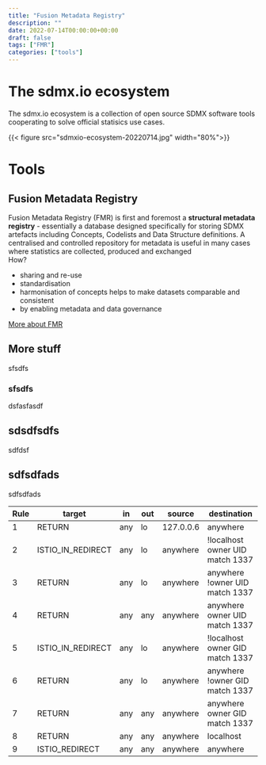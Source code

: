 ```yaml
---
title: "Fusion Metadata Registry"
description: ""
date: 2022-07-14T00:00:00+00:00
draft: false
tags: ["FMR"]
categories: ["tools"]
---
```

# The sdmx.io ecosystem
The sdmx.io ecosystem is a collection of open source SDMX software tools cooperating to solve official statisics use cases.

{{< figure src="sdmxio-ecosystem-20220714.jpg" width="80%">}}

# Tools
## Fusion Metadata Registry

Fusion Metadata Registry (FMR) is first and foremost a **structural metadata registry** - essentially a database designed specifically for storing SDMX artefacts including Concepts, Codelists and Data Structure definitions. A centralised and controlled repository for metadata is useful in many cases where statistics are collected, produced and exchanged\
How?
- sharing and re-use
- standardisation 
- harmonisation of concepts helps to make datasets comparable and consistent
- by enabling metadata and data governance

[More about FMR](../fmr)

## More stuff
sfsdfs
### sfsdfs
dsfasfasdf

## sdsdfsdfs
sdfdsf

## sdfsdfads
sdfsdfads

| **Rule** | **target**        | **in** | **out** | **source** | **destination**                 |
| -------- | ----------------- | ------ | ------- | ---------- | ------------------------------- |
| 1        | RETURN            | any    | lo      | 127.0.0.6  | anywhere                        |
| 2        | ISTIO_IN_REDIRECT | any    | lo      | anywhere   | !localhost owner UID match 1337 |
| 3        | RETURN            | any    | lo      | anywhere   | anywhere !owner UID match 1337  |
| 4        | RETURN            | any    | any     | anywhere   | anywhere owner UID match 1337   |
| 5        | ISTIO_IN_REDIRECT | any    | lo      | anywhere   | !localhost owner GID match 1337 |
| 6        | RETURN            | any    | lo      | anywhere   | anywhere !owner GID match 1337  |
| 7        | RETURN            | any    | any     | anywhere   | anywhere owner GID match 1337   |
| 8        | RETURN            | any    | any     | anywhere   | localhost                       |
| 9        | ISTIO_REDIRECT    | any    | any     | anywhere   | anywhere                        |



